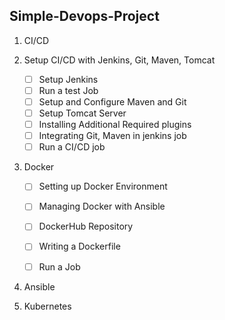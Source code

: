 Simple-Devops-Project
---

1. CI/CD 
2. Setup CI/CD with Jenkins, Git, Maven, Tomcat             
    - [ ] Setup Jenkins 
    - [ ] Run a test Job
    - [ ] Setup and Configure Maven and Git
    - [ ] Setup Tomcat Server
    - [ ]  Installing Additional Required plugins
    - [ ] Integrating Git, Maven in jenkins job
    - [ ] Run  a CI/CD job
3. Docker
    
      - [ ] Setting up Docker Environment
      - [ ] Managing Docker with Ansible
      - [ ] DockerHub Repository
      - [ ] Writing a Dockerfile
      - [ ] Run a Job

 
5. Ansible
6. Kubernetes

<!--stackedit_data:
eyJoaXN0b3J5IjpbOTIwMzk2ODkyLC0yMDYyMzU5OTU0XX0=
-->